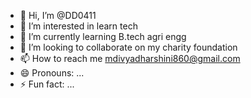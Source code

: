 - 👋 Hi, I’m @DD0411
- 👀 I’m interested in learn tech
- 🌱 I’m currently learning B.tech agri engg
- 💞️ I’m looking to collaborate on my charity foundation
- 📫 How to reach me mdivyadharshini860@gmail.com
- 😄 Pronouns: ...
- ⚡ Fun fact: ...

<!---
DD0411/DD0411 is a ✨ special ✨ repository because its `README.md` (this file) appears on your GitHub profile.
You can click the Preview link to take a look at your changes.
--->
